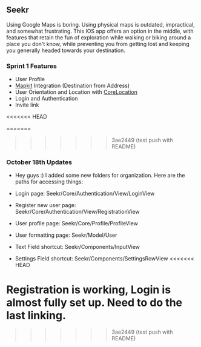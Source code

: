 ## Seekr

Using Google Maps is boring. Using physical maps is outdated, impractical, and somewhat frustrating. This IOS app offers an option in the middle, with features that retain the fun of exploration while walking or biking around a place you don't know, while preventing you from getting lost and keeping you generally headed towards your destination.


### Sprint 1 Features
- User Profile
- [Mapkit](https://developer.apple.com/documentation/mapkit/) Integration (Destination from Address)
- User Orientation and Location with [CoreLocation](https://developer.apple.com/documentation/corelocation/)
- Login and Authentication
- Invite link





<<<<<<< HEAD

=======
>>>>>>> 3ae2449 (test push with README)
### October 18th Updates ###

- Hey guys :) I added some new folders for organization. Here are the paths for accessing things:

- Login page:                           Seekr/Core/Authentication/View/LoginView
- Register new user page:               Seekr/Core/Authentication/View/RegistrationView
- User profile page:                    Seekr/Core/Profile/ProfileView
- User formatting page:                 Seekr/Model/User
- Text Field shortcut:                  Seekr/Components/InputView
- Settings Field shortcut:              Seekr/Components/SettingsRowView
<<<<<<< HEAD

Registration is working, Login is almost fully set up. Need to do the last linking.
=======
>>>>>>> 3ae2449 (test push with README)
